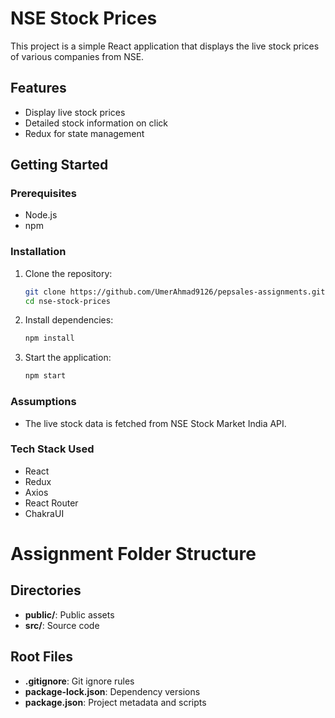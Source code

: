 # NSE Stock Prices

This project is a simple React application that displays the live stock prices of various companies from NSE.

## Features
- Display live stock prices
- Detailed stock information on click
- Redux for state management

## Getting Started

### Prerequisites
- Node.js
- npm

### Installation
1. Clone the repository:
    ```sh
    git clone https://github.com/UmerAhmad9126/pepsales-assignments.git
    cd nse-stock-prices
    ```

2. Install dependencies:
    ```sh
    npm install
    ```

3. Start the application:
    ```sh
    npm start
    ```

### Assumptions
- The live stock data is fetched from NSE Stock Market India API.

### Tech Stack Used
- React
- Redux
- Axios
- React Router
- ChakraUI

# Assignment Folder Structure

## Directories
- **public/**: Public assets
- **src/**: Source code

## Root Files
- **.gitignore**: Git ignore rules
- **package-lock.json**: Dependency versions
- **package.json**: Project metadata and scripts

